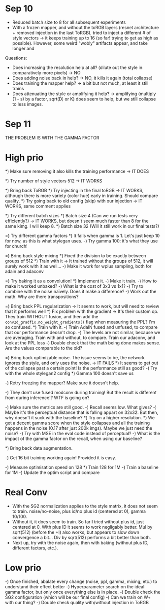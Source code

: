 # Sep 10
- Reduced batch size to 8 for all subsequent experiments
- With a frozen mapper, and without the toRGB layers (resnet architecture + removed injection in the last ToRGB), tried to inject a different # of style vectors
    -> it keeps training up to 16 (so far! trying to get as high as possible). However, some weird "wobly" artifacts appear, and take longer and

Questions:
- Does increasing the resolution help at all? (dilute out the style in comparatively more pixels) -> NO
- Does adding noise back in help? -> NO, it kills it again (total collapse)
- Does training the mapper help? -> a bit but not much, at least it still trains
- Does attenuating the style or amplifying it help? -> amplifying (multiply (1 - s) by a factor, sqrt(D) or K) does seem to help, but we still collapse to less images.


#  Sep 11
THE PROBLEM IS WITH THE GAMMA FACTOR

# High prio

*) Make sure removing it also kills the training performance -> IT DOES

*) Try number of style vectors 512 -> IT WORKS

*) Bring back ToRGB
    *) Try injecting in the final toRGB -> IT WORKS, although there is more variety (color hue) early in training. Should compare quality.
    *) Try going back to old config (skip) with our injection -> IT WORKS, same comment applies

*) Try different batch sizes
    *) Batch size 4 (Can we run tests very efficiently?) -> IT WORKS, but doesn't seem much faster than 8 for the same kimg. I will keep 8.
    *) Batch size 32 (Will it still work in our final tests?)

=) Try different gamma factors
    *) It fails when gamma is 1. Let's just keep 10 for now, as this is what stylegan uses.
    -) Try gamma 100: it's what they use for church!

=) Bring back style mixing 
    *) Fixed the division to be exactly between groups of 512
    *) Train with it -> It trained without the groups of 512, it will surely work with it as well...
    -) Make it work for wplus sampling, both for adain and adaconv

=) Try baking it as a convolution! 
    *) Implement it.
    -) Make it train.
    -) How to make it worked unbaked?
    -) What is the cost of 3x3 vs 1x1?
    -) Try to combine with the noise naïvely. Does it make a difference?
    -) Work out the math. Why are there transpositions?

=) Bring back PPL regularization -> It seems to work, but will need to review that it performs well
    *) Fix problem with the gradient -> It's their custom op. They train WITHOUT fusion, and then add the `conv2d_gradfix.no_weight_gradients()` flag when measuring the PPL? I'm so confused.
    *) Train with it.
    -) Train AdaIN fused and unfused, to compare that our performance deosn't drop.
    -) The levels are not similar, because we are averaging. Train with and without, to compare. Train our adaconv, and look at the PPL loss
    -) Double check that the math being done makes sense. Are the values comparable to the old?

=) Bring back optimizable noise. The issue seems to be, the network ignores the style, and only uses the noise. -> IT FAILS
    *) It seems to get out of the collapse past a certain point! Is the performance still as good?
    -) Try with the whole stylegan2 config
    *) Gamma 100 doesn't save us

-) Retry freezing the mapper? Make sure it doesn't help.

-) They don't use fused modconv during training! But the result is different from during inference!? WTF is going on?

-) Make sure the metrics are still good.
    -) Recall seems low. What gives?
        -) Maybe it's the perceptual distance that is falling appart on 32x32. But then, why doesn't it suck with the baseline?
            *) Try on a higher resolution. 
            *) We get a decent gamma score when the style collapses and all the training happens in the noise (0.17 after just 200k imgs). Maybe we just need the noise?
            -) Try with MSE in the eval code instead of perceptual?
        -) What is the impact of the gamma factor on the recall, when using our baseline?

*) Bring back data augmentation.

-) Get 16 bit training working again! Provided it is easy.

-) Measure optimisation speed on 128 
    *) Train 128 for 1M
    -) Train a baseline for 1M
    -) Update the optim script and compare

# Real Conv
- With the SG2 normalization applies to the style matrix, it does not seem to train. noise/no-noise, plus id/no plus id (centered at 0), gamma 10/100.
- Without it, it does seem to train. So far I tried without plus id, just centered at 0. With plus ID it seems to work negligably better. Mul by sqrt(512) (before the +I) also works, but appears to slow down convergence a bit... Div by sqrt(512) performs a bit better than both. 
- Next up, try with the noise again, then with baking (without plus ID, different factors, etc.). 

# Low prio
-) Once finished, abalate every change (noise, ppl, gamma, mixing, etc.) to understand their effect better
-) Hyperparameter search on the ideal gamma factor, but only once everything else is in place. 
-) Double check the SG2 configuration (which will be our final config)
-) Can we train on W+ with our thing?
-) Double check quality with/without injection in ToRGB 



